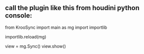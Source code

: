 ## call the plugin like this from houdini python console:

from KrooSync import main as mg
import importlib

importlib.reload(mg)

view = mg.Sync()
view.show()
